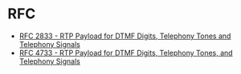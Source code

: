 # RFC

- [RFC 2833 - RTP Payload for DTMF Digits, Telephony Tones and Telephony Signals](https://www.ietf.org/rfc/rfc2833.txt)
- [RFC 4733 - RTP Payload for DTMF Digits, Telephony Tones, and Telephony Signals](https://www.ietf.org/rfc/rfc4733.txt)